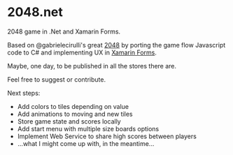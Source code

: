 # 2048.net
2048 game in .Net and Xamarin Forms.

Based on @gabrielecirulli's great [2048](https://github.com/gabrielecirulli/2048) by porting the game flow Javascript code to C# and implementing UX in [Xamarin Forms](https://www.xamarin.com/forms).

Maybe, one day, to be published in all the stores there are.

Feel free to suggest or contribute.

Next steps:
* Add colors to tiles depending on value
* Add animations to moving and new tiles
* Store game state and scores locally
* Add start menu with multiple size boards options
* Implement Web Service to share high scores between players
* ...what I might come up with, in the meantime...
